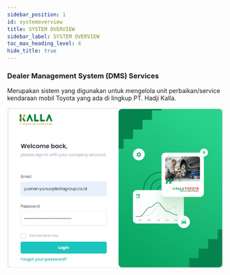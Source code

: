 ```yaml
---
sidebar_position: 1
id: systemoverview
title: SYSTEM OVERVIEW
sidebar_label: SYSTEM OVERVIEW
toc_max_heading_level: 4
hide_title: true
---
```



### Dealer Management System (DMS) Services

Merupakan sistem yang digunakan untuk mengelola unit perbaikan/service kendaraan mobil Toyota yang ada di lingkup PT. Hadji Kalla.

![Docusaurus Plushie](img_basicoperation/login.png)